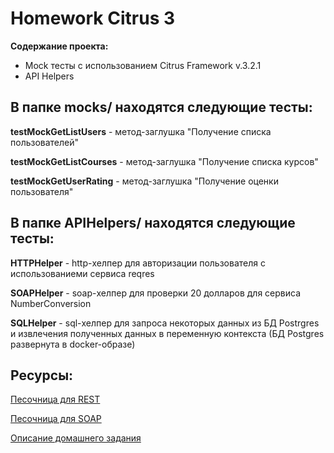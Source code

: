 # Homework Citrus 3
**Содержание проекта:** 
- Mock тесты с использованием Citrus Framework v.3.2.1  
- API Helpers

## В папке mocks/ находятся следующие тесты:

**testMockGetListUsers** - метод-заглушка "Получение списка пользователей"  

**testMockGetListCourses** - метод-заглушка "Получение списка курсов"

**testMockGetUserRating** - метод-заглушка "Получение оценки пользователя"


## В папке APIHelpers/ находятся следующие тесты:

**HTTPHelper** - http-хелпер для авторизации пользователя с использованиеми сервиса reqres 

**SOAPHelper** - soap-хелпер для проверки 20 долларов для сервиса NumberConversion 

**SQLHelper** - sql-хелпер для запроса некоторых данных из БД Postrgres и извлечения полученных данных в переменную контекста (БД Postgres развернута в docker-образе) 


## Ресурсы:

[Песочница для REST](https://reqres.in/)

[Песочница для SOAP](https://www.dataaccess.com/)

[Описание домашнего задания](https://github.com/nmochalova/OtusCitrusFramework/blob/main/HomeworkCitrus_3/Doc/Homework_3.docx)


